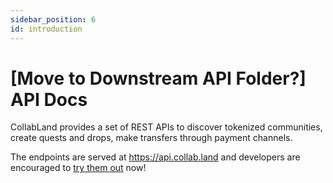 ```yaml
---
sidebar_position: 6
id: introduction
---
```


# [Move to Downstream API Folder?] API Docs

CollabLand provides a set of REST APIs to discover tokenized communities, create
quests and drops, make transfers through payment channels.

The endpoints are served at https://api.collab.land and developers are
encouraged to [try them out](https://api.collab.land/explorer) now!


